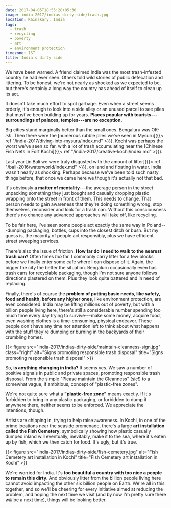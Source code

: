 ```yaml
---
date: 2017-04-05T18:55:28+05:30
image: india-2017/indias-dirty-side/trash.jpg
location: Kainakary, India
tags:
  - trash
  - recycling
  - poverty
  - art
  - environment protection
timezone: IST
title: India's dirty side
---
```


We have been warned. A friend claimed India was the most trash-infested country he had ever seen. Others told wild stories of public defecation and littering. To be honest, we're not nearly as shocked as we expected to be, but there's certainly a long way the country has ahead of itself to clean up its act.

<!--more-->

It doesn't take much effort to spot garbage. Even when a street seems orderly, it's enough to look into a side alley or an unused parcel to see piles that must've been building up for years. __Places popular with tourists---surroundings of palaces, temples---are no exception.__

Big cities stand marginally better than the small ones. Bengaluru was OK-_ish_. Then there were the [numerous rubble piles we've seen in Mysuru]({{< ref "/india-2017/diving-into-mysuru/index.md" >}}). Kochi was perhaps the worst we've seen so far, with a lot of trash accumulating near the [Chinese Fish Nets in Fort Kochi]({{< ref "/india-2017/creative-kochi/index.md" >}}).

Last year [in Bali we were truly disgusted with the amount of litter]({{< ref "/bali-2016/waterworld/index.md" >}}), on land and floating in water. India wasn't nearly as shocking. Perhaps because we've been told such nasty things before, that once we came here we though it's actually not that bad.

It's obviously __a matter of mentality__---the average person in the street unpacking something they just bought and casually dropping plastic wrapping onto the street in front of them. This needs to change. That person needs to gain awareness that they're doing something wrong, stop themselves, reconsider and look for a trash can. Without this consciousness there's no chance any advanced approaches will take off, like recycling.

To be fair here, I've seen some people act exactly the same way in Poland---dumping packaging, bottles, cups into the closest ditch or bush. But my guess is, the majority of people act responsibly, plus we have efficient street sweeping services.

There's also the issue of friction. __How far do I need to walk to the nearest trash can?__ Often times _too_ far. I commonly carry litter for a few blocks before we finally enter some cafe where I can dispose of it. Again, the bigger the city the better the situation. Bengaluru occasionally even has trash cans for recyclable packaging, though I'm not sure anyone follows directions plastered on them. Plus they look quite battered and in need of replacing.

Finally, there's of course the __problem of putting basic needs, like safety, food and health, before any higher ones__, like environment protection, are even considered. India may be lifting millions out of poverty, but with a billion people living here, there's still a considerable number spending too much time every day trying to survive---make some money, acquire food, even washing clothes is a time-consuming, physical endeavor. These people don't have any time nor attention left to think about what happens with the stuff they're dumping or burning in the backyards of their crumbling homes.

{{< figure src="india-2017/indias-dirty-side/maintain-cleanness-sign.jpg" class="right" alt="Signs promoting responsible trash disposal" title="Signs promoting responsible trash disposal" >}}

So, __is anything changing in India?__ It seems yes. We saw a number of positive signals in public and private spaces, promoting responsible trash disposal. From the simple "Please maintain the Cleanness" (sic!) to a somewhat vague, if ambitious, concept of "plastic-free zones".

We're not quite sure what a __"plastic-free zone"__ means exactly. If it's forbidden to bring in any plastic packaging, or forbidden to dump it anywhere there, neither seems to be enforced. We appreciate the intentions, though.

Artists are chipping in, trying to help raise awareness. In Kochi, in one of the prime locations near the seaside promenade, there's a large __art installation called the Fish Cemetery__, symbolically showing how plastic casually dumped inland will eventually, inevitably, make it to the sea, where it's eaten up by fish, which we then catch for food. It's ugly, but it's true.

{{< figure src="india-2017/indias-dirty-side/fish-cemetery.jpg" alt="Fish Cemetery art installation in Kochi" title="Fish Cemetery art installation in Kochi" >}}

We're worried for India. It's __too beautiful a country with too nice a people to remain this dirty__. And obviously litter from the billion people living here cannot avoid impacting the other six billion people on Earth. We're all in this together, and so we'll be cheering for every initiative aimed at reducing the problem, and hoping the next time we visit (and by now I'm pretty sure there _will_ be a next time), things will be looking better.
